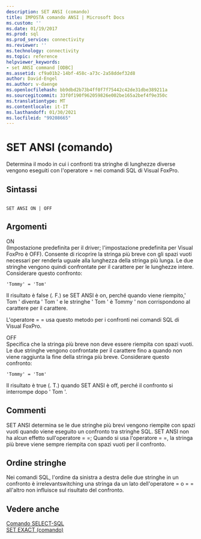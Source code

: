 ```yaml
---
description: SET ANSI (comando)
title: IMPOSTA comando ANSI | Microsoft Docs
ms.custom: ''
ms.date: 01/19/2017
ms.prod: sql
ms.prod_service: connectivity
ms.reviewer: ''
ms.technology: connectivity
ms.topic: reference
helpviewer_keywords:
- set ANSI command [ODBC]
ms.assetid: cf9a01b2-14bf-458c-a73c-2a58ddef32d8
author: David-Engel
ms.author: v-daenge
ms.openlocfilehash: bb9dbd2b73b4ff0f7f75442c42de31dbe389211a
ms.sourcegitcommit: 33f0f190f962059826e002be165a2bef4f9e350c
ms.translationtype: MT
ms.contentlocale: it-IT
ms.lasthandoff: 01/30/2021
ms.locfileid: "99208665"
---
```

# <a name="set-ansi-command"></a>SET ANSI (comando)
Determina il modo in cui i confronti tra stringhe di lunghezze diverse vengono eseguiti con l'operatore = nei comandi SQL di Visual FoxPro.  
  
## <a name="syntax"></a>Sintassi  
  
```  
  
SET ANSI ON | OFF  
```  
  
## <a name="arguments"></a>Argomenti  
 ON  
 (Impostazione predefinita per il driver; l'impostazione predefinita per Visual FoxPro è OFF). Consente di ricoprire la stringa più breve con gli spazi vuoti necessari per renderla uguale alla lunghezza della stringa più lunga. Le due stringhe vengono quindi confrontate per il carattere per le lunghezze intere. Considerare questo confronto:  
  
```  
'Tommy' = 'Tom'  
```  
  
 Il risultato è false (. F.) se SET ANSI è on, perché quando viene riempito,' Tom ' diventa ' Tom ' e le stringhe ' Tom ' è Tommy ' non corrispondono al carattere per il carattere.  
  
 L'operatore = = usa questo metodo per i confronti nei comandi SQL di Visual FoxPro.  
  
 OFF  
 Specifica che la stringa più breve non deve essere riempita con spazi vuoti. Le due stringhe vengono confrontate per il carattere fino a quando non viene raggiunta la fine della stringa più breve. Considerare questo confronto:  
  
```  
'Tommy' = 'Tom'  
```  
  
 Il risultato è true (. T.) quando SET ANSI è off, perché il confronto si interrompe dopo ' Tom '.  
  
## <a name="remarks"></a>Commenti  
 SET ANSI determina se le due stringhe più brevi vengono riempite con spazi vuoti quando viene eseguito un confronto tra stringhe SQL. SET ANSI non ha alcun effetto sull'operatore = =; Quando si usa l'operatore = =, la stringa più breve viene sempre riempita con spazi vuoti per il confronto.  
  
## <a name="string-order"></a>Ordine stringhe  
 Nei comandi SQL, l'ordine da sinistra a destra delle due stringhe in un confronto è irrelevantswitching una stringa da un lato dell'operatore = o = = all'altro non influisce sul risultato del confronto.  
  
## <a name="see-also"></a>Vedere anche  
 [Comando SELECT-SQL](../../odbc/microsoft/select-sql-command.md)   
 [SET EXACT (comando)](../../odbc/microsoft/set-exact-command.md)
